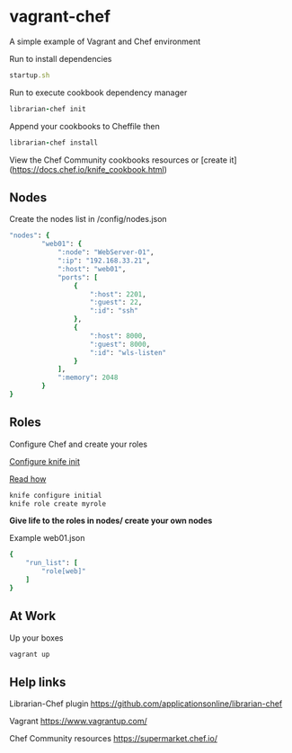 # vagrant-chef
A simple example of Vagrant and Chef environment

Run to install dependencies
```ruby
startup.sh 
```

Run to execute cookbook dependency manager 
```ruby
librarian-chef init
```

Append your cookbooks to Cheffile then
```ruby
librarian-chef install
```

View the Chef Community cookbooks resources or [create it] (https://docs.chef.io/knife_cookbook.html)


Nodes
-----
Create the nodes list in /config/nodes.json
```ruby
"nodes": {
		"web01": {
			":node": "WebServer-01",
			":ip": "192.168.33.21",
			":host": "web01",
			"ports": [
				{
					":host": 2201,
					":guest": 22,
					":id": "ssh"
				},
				{
					":host": 8000,
					":guest": 8000,
					":id": "wls-listen"
				}
			],
			":memory": 2048
		}
}
```

Roles
-----
Configure Chef and create your roles

[Configure knife init](https://docs.chef.io/knife_configure.html)

[Read how](https://www.digitalocean.com/community/tutorials/how-to-use-roles-and-environments-in-chef-to-control-server-configurations)

```ruby
knife configure initial
knife role create myrole
```


**Give life to the roles in nodes/ create your own nodes**

Example web01.json

```ruby
{
    "run_list": [
        "role[web]"
    ]
}
```

At Work
-------

Up your boxes
```ruby
vagrant up
```


Help links
---------

Librarian-Chef plugin
https://github.com/applicationsonline/librarian-chef

Vagrant
https://www.vagrantup.com/

Chef Community resources
https://supermarket.chef.io/
